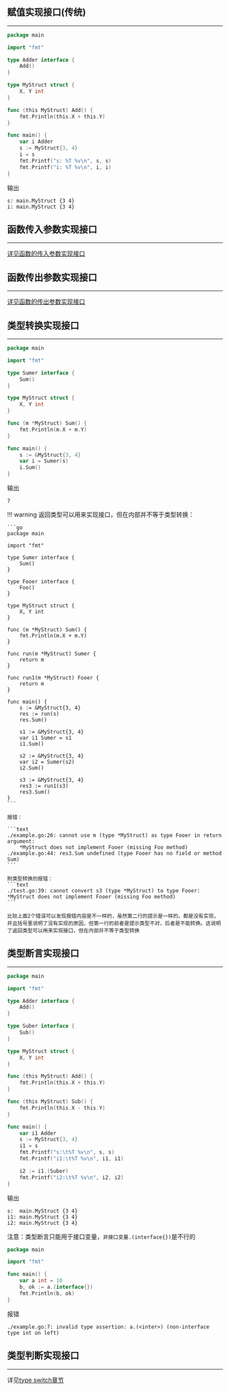 ## **赋值实现接口(传统)**

---

```go hl_lines="20"
package main

import "fmt"

type Adder interface {
	Add()
}

type MyStruct struct {
	X, Y int
}

func (this MyStruct) Add() {
	fmt.Println(this.X + this.Y)
}

func main() {
	var i Adder
	s := MyStruct{3, 4}
	i = s
	fmt.Printf("s: %T %v\n", s, s)
	fmt.Printf("i: %T %v\n", i, i)
}
```

输出

```text
s: main.MyStruct {3 4}
i: main.MyStruct {3 4}
```

## **函数传入参数实现接口**

---

[详见函数的传入参数实现接口](/method/interface_argv_interface/#_1)

## **函数传出参数实现接口**

---

[详见函数的传出参数实现接口](/method/interface_argv_interface/#_2)

## **类型转换实现接口**

---

```go hl_lines="19"
package main

import "fmt"

type Sumer interface {
	Sum()
}

type MyStruct struct {
	X, Y int
}

func (m *MyStruct) Sum() {
	fmt.Println(m.X + m.Y)
}

func main() {
	s := &MyStruct{3, 4}
	var i = Sumer(s)
	i.Sum()
}
```

输出

```text
7
```

!!! warning
	返回类型可以用来实现接口，但在内部并不等于类型转换：

	```go
	package main

	import "fmt"

	type Sumer interface {
		Sum()
	}

	type Fooer interface {
		Foo()
	}

	type MyStruct struct {
		X, Y int
	}

	func (m *MyStruct) Sum() {
		fmt.Println(m.X + m.Y)
	}

	func run(m *MyStruct) Sumer {
		return m
	}

	func run1(m *MyStruct) Fooer {
		return m
	}

	func main() {
		s := &MyStruct{3, 4}
		res := run(s)
		res.Sum()

		s1 := &MyStruct{3, 4}
		var i1 Sumer = s1
		i1.Sum()

		s2 := &MyStruct{3, 4}
		var i2 = Sumer(s2)
		i2.Sum()

		s3 := &MyStruct{3, 4}
		res3 := run1(s3)
		res3.Sum()
	}
	```

	报错：

	```text
	./example.go:26: cannot use m (type *MyStruct) as type Fooer in return argument:
		*MyStruct does not implement Fooer (missing Foo method)
	./example.go:44: res3.Sum undefined (type Fooer has no field or method Sum)
	```

	附类型转换的报错：
	```text
	./test.go:39: cannot convert s3 (type *MyStruct) to type Fooer:
	*MyStruct does not implement Fooer (missing Foo method)
	```

	比较上面2个错误可以发现报错内容是不一样的，虽然第二行的提示是一样的，都是没有实现，并且括号里说明了没有实现的原因，但第一行的前者是提示类型不对，后者是不能转换。这说明了返回类型可以用来实现接口，但在内部并不等于类型转换

## **类型断言实现接口**

---

```go hl_lines="32"
package main

import "fmt"

type Adder interface {
	Add()
}

type Suber interface {
	Sub()
}

type MyStruct struct {
	X, Y int
}

func (this MyStruct) Add() {
	fmt.Println(this.X + this.Y)
}

func (this MyStruct) Sub() {
	fmt.Println(this.X - this.Y)
}

func main() {
	var i1 Adder
	s := MyStruct{3, 4}
	i1 = s
	fmt.Printf("s:\t%T %v\n", s, s)
	fmt.Printf("i1:\t%T %v\n", i1, i1)

	i2 := i1.(Suber)
	fmt.Printf("i2:\t%T %v\n", i2, i2)
}
```

输出

```text
s:	main.MyStruct {3 4}
i1:	main.MyStruct {3 4}
i2:	main.MyStruct {3 4}
```

注意：类型断言只能用于接口变量，`非接口变量.(interface{})`是不行的

```go hl_lines="7"
package main

import "fmt"

func main() {
	var a int = 10
	b, ok := a.(interface{})
	fmt.Println(b, ok)
}
```

报错

```text
./example.go:7: invalid type assertion: a.(<inter>) (non-interface type int on left)
```

## **类型判断实现接口**

---

详见[type switch章节](/method/interface_typeswitch/#_1)

